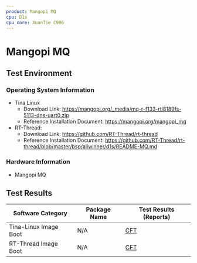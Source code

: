 ```yaml
---
product: Mangopi MQ
cpu: D1s
cpu_core: XuanTie C906
---
```


# Mangopi MQ

## Test Environment

### Operating System Information

- Tina Linux
  - Download Link: https://mangopi.org/_media/mq-r-f133-rtl8189fs-5113-dns-uart0.zip
  - Reference Installation Document: https://mangopi.org/mangopi_mq
- RT-Thread:
  - Download Link: https://github.com/RT-Thread/rt-thread
  - Reference Installation Document: https://github.com/RT-Thread/rt-thread/blob/master/bsp/allwinner/d1s/README-MQ.md

### Hardware Information

- Mangopi MQ

## Test Results

| Software Category            | Package Name | Test Results (Reports)    |
|------------------------------|--------------|---------------------------|
| Tina-Linux Image Boot         | N/A          | [CFT][Tina]               |
| RT-Thread Image Boot          | N/A          | [CFT][RT-Thread]          |

[Tina]: ./TinaLinux/README.md
[RT-Thread]: ./RT-Thread/README.md
